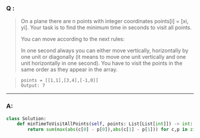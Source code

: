 ### Q :
> On a plane there are n points with integer coordinates points[i] = [xi, yi]. Your task is to find the minimum time in seconds to visit all points.
>
> You can move according to the next rules:
>
> In one second always you can either move vertically, horizontally by one unit or diagonally (it means to move one unit vertically and one unit horizontally in one second).
> You have to visit the points in the same order as they appear in the array.

> ```
> points = [[1,1],[3,4],[-1,0]]
> Output: 7
> ```

***

### A:


```python
class Solution:
    def minTimeToVisitAllPoints(self, points: List[List[int]]) -> int:
        return sum(max(abs(c[0] - p[0]),abs(c[1] - p[1])) for c,p in zip(points,points[1:]))
```
